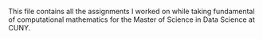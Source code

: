 This file contains all the assignments I worked on while taking fundamental of computational mathematics for the Master of Science in Data Science at CUNY.
